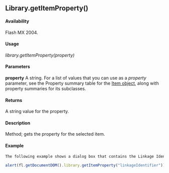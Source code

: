 ## Library.getItemProperty()

#### Availability

Flash MX 2004.

#### Usage

*library.getItemProperty(property)*

#### Parameters

**property** A string. For a list of values that you can use as a *property* parameter, see the Property summary table for the [Item object](../Item_object/item_summary.md), along with property summaries for its subclasses.

#### Returns

A string value for the property.

#### Description

Method; gets the property for the selected item.

#### Example

```javascript
The following example shows a dialog box that contains the Linkage Identifier value for the symbol when referencing it using ActionScript or for run-time sharing:

alert(fl.getDocumentDOM().library.getItemProperty("linkageIdentifier"));

```